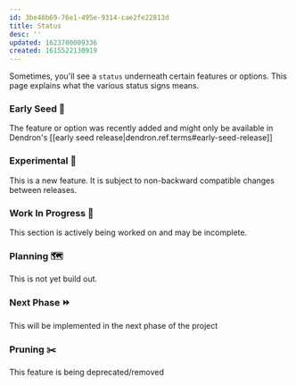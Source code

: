 ```yaml
---
id: 3be48b69-76e1-495e-9314-cae2fe22813d
title: Status
desc: ''
updated: 1623700009336
created: 1615522130919
---
```



Sometimes, you'll see a `status` underneath certain features or options. This page explains what the various status signs means.

### Early Seed 🌱

The feature or option was recently added and might only be available in Dendron's [[early seed release|dendron.ref.terms#early-seed-release]]
### Experimental 🧪 

This is a new feature. It is subject to non-backward compatible changes between releases.

### Work In Progress 🚧

This section is actively being worked on and may be incomplete. 

### Planning 🗺️ 

This is not yet build out.

### Next Phase ⏩

This will be implemented in the next phase of the project

### Pruning ✂️

This feature is being deprecated/removed

